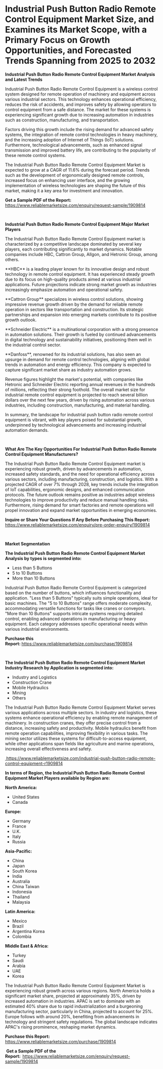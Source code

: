 <p><h1>Industrial Push Button Radio Remote Control Equipment Market Size, and Examines its Market Scope, with a Primary Focus on Growth Opportunities, and Forecasted Trends Spanning from 2025 to 2032</h1></p><p><strong>Industrial Push Button Radio Remote Control Equipment Market Analysis and Latest Trends</strong></p>
<p><p>Industrial Push Button Radio Remote Control Equipment is a wireless control system designed for remote operation of machinery and equipment across various industrial sectors. This technology enhances operational efficiency, reduces the risk of accidents, and improves safety by allowing operators to control equipment from a safe distance. The market for these systems is experiencing significant growth due to increasing automation in industries such as construction, manufacturing, and transportation. </p><p>Factors driving this growth include the rising demand for advanced safety systems, the integration of remote control technologies in heavy machinery, and the increasing adoption of Internet of Things (IoT) solutions. Furthermore, technological advancements, such as enhanced signal transmission and improved battery life, are contributing to the popularity of these remote control systems.</p><p>The Industrial Push Button Radio Remote Control Equipment Market is expected to grow at a CAGR of 11.6% during the forecast period. Trends such as the development of ergonomically designed remote controls, increased focus on enhancing user interface, and the growing implementation of wireless technologies are shaping the future of this market, making it a key area for investment and innovation.</p></p>
<p><strong>Get a Sample PDF of the Report:&nbsp;</strong> <a href="https://www.reliablemarketsize.com/enquiry/request-sample/1909814?utm_campaign=1991&utm_medium=2&utm_source=Github&utm_content=ia&utm_term=12042025&utm_id=industrial-push-button-radio-remote-control-equipment">https://www.reliablemarketsize.com/enquiry/request-sample/1909814</a></p>
<p>&nbsp;</p>
<p><strong>Industrial Push Button Radio Remote Control Equipment Major Market Players</strong></p>
<p><p>The Industrial Push Button Radio Remote Control Equipment market is characterized by a competitive landscape dominated by several key players, each contributing significantly to market dynamics. Notable companies include HBC, Cattron Group, Allgon, and Hetronic Group, among others.</p><p>**HBC** is a leading player known for its innovative design and robust technology in remote control equipment. It has experienced steady growth due to its focus on high-quality products aimed at various industrial applications. Future projections indicate strong market growth as industries increasingly emphasize automation and operational safety.</p><p>**Cattron Group** specializes in wireless control solutions, showing impressive revenue growth driven by the demand for reliable remote operation in sectors like transportation and construction. Its strategic partnerships and expansion into emerging markets contribute to its positive growth outlook.</p><p>**Schneider Electric** is a multinational corporation with a strong presence in automation solutions. Their growth is fueled by continued advancements in digital technology and sustainability initiatives, positioning them well in the industrial control sector.</p><p>**Danfoss**, renowned for its industrial solutions, has also seen an upsurge in demand for remote control technologies, aligning with global trends in automation and energy efficiency. This company is expected to capture significant market share as industry automation grows.</p><p>Revenue figures highlight the market's potential, with companies like Hetronic and Schneider Electric reporting annual revenues in the hundreds of millions, reflecting their strong foothold. The overall market size for industrial remote control equipment is projected to reach several billion dollars over the next few years, driven by rising automation across various industries, including construction, manufacturing, and material handling. </p><p>In summary, the landscape for industrial push button radio remote control equipment is vibrant, with key players poised for substantial growth, underpinned by technological advancements and increasing industrial automation demands.</p></p>
<p>&nbsp;</p>
<p><strong>What Are The Key Opportunities For Industrial Push Button Radio Remote Control Equipment Manufacturers?</strong></p>
<p><p>The Industrial Push Button Radio Remote Control Equipment market is experiencing robust growth, driven by advancements in automation, increased safety standards, and the need for operational efficiency across various sectors, including manufacturing, construction, and logistics. With a projected CAGR of over 7% through 2028, key trends include the integration of IoT capabilities, ergonomic designs, and enhanced communication protocols. The future outlook remains positive as industries adopt wireless technologies to improve productivity and reduce manual handling risks. Furthermore, rising demand for smart factories and remote operations will propel innovation and expand market opportunities in emerging economies.</p></p>
<p><strong>Inquire or Share Your Questions If Any Before Purchasing This Report:</strong> <a href="https://www.reliablemarketsize.com/enquiry/pre-order-enquiry/1909814?utm_campaign=1991&utm_medium=2&utm_source=Github&utm_content=ia&utm_term=12042025&utm_id=industrial-push-button-radio-remote-control-equipment">https://www.reliablemarketsize.com/enquiry/pre-order-enquiry/1909814</a></p>
<p>&nbsp;</p>
<p><strong>Market Segmentation</strong></p>
<p><strong>The Industrial Push Button Radio Remote Control Equipment Market Analysis by types is segmented into:</strong></p>
<p><ul><li>Less than 5 Buttons</li><li>5 to 10 Buttons</li><li>More than 10 Buttons</li></ul></p>
<p><p>Industrial Push Button Radio Remote Control Equipment is categorized based on the number of buttons, which influences functionality and application. "Less than 5 Buttons" typically suits simple operations, ideal for basic machines. The "5 to 10 Buttons" range offers moderate complexity, accommodating versatile functions for tasks like cranes or conveyors. "More than 10 Buttons" supports intricate systems requiring detailed control, enabling advanced operations in manufacturing or heavy equipment. Each category addresses specific operational needs within various industrial environments.</p></p>
<p><strong>Purchase this Report:&nbsp;</strong><a href="https://www.reliablemarketsize.com/purchase/1909814?utm_campaign=1991&utm_medium=2&utm_source=Github&utm_content=ia&utm_term=12042025&utm_id=industrial-push-button-radio-remote-control-equipment">https://www.reliablemarketsize.com/purchase/1909814</a></p>
<p>&nbsp;</p>
<p><strong>The Industrial Push Button Radio Remote Control Equipment Market Industry Research by Application is segmented into:</strong></p>
<p><ul><li>Industry and Logistics</li><li>Construction Crane</li><li>Mobile Hydraulics</li><li>Mining</li><li>Others</li></ul></p>
<p><p>The Industrial Push Button Radio Remote Control Equipment Market serves various applications across multiple sectors. In industry and logistics, these systems enhance operational efficiency by enabling remote management of machinery. In construction cranes, they offer precise control from a distance, increasing safety and productivity. Mobile hydraulics benefit from remote operation capabilities, improving flexibility in various tasks. The mining sector utilizes these systems for difficult-to-access equipment, while other applications span fields like agriculture and marine operations, increasing overall effectiveness and safety.</p></p>
<p><a href="https://www.reliablemarketsize.com/industrial-push-button-radio-remote-control-equipment-r1909814?utm_campaign=1991&utm_medium=2&utm_source=Github&utm_content=ia&utm_term=12042025&utm_id=industrial-push-button-radio-remote-control-equipment">&nbsp;https://www.reliablemarketsize.com/industrial-push-button-radio-remote-control-equipment-r1909814</a></p>
<p><strong>In terms of Region, the Industrial Push Button Radio Remote Control Equipment Market Players available by Region are:</strong></p>
<p>
    <p> <strong> North America: </strong>
        <ul>
            <li>United States</li>
            <li>Canada</li>
        </ul>
        </p> 
    <p> <strong> Europe: </strong>
        <ul>
            <li>Germany</li>
            <li>France</li>
            <li>U.K.</li>
            <li>Italy</li>
            <li>Russia</li>
        </ul>
        </p> 
    <p> <strong> Asia-Pacific: </strong>
        <ul>
            <li>China</li>
            <li>Japan</li>
            <li>South Korea</li>
            <li>India</li>
            <li>Australia</li>
            <li>China Taiwan</li>
            <li>Indonesia</li>
            <li>Thailand</li>
            <li>Malaysia</li>
        </ul>
        </p> 
    <p> <strong> Latin America: </strong>
        <ul>
            <li>Mexico</li>
            <li>Brazil</li>
            <li>Argentina Korea</li>
            <li>Colombia</li>
        </ul>
        </p> 
    <p> <strong> Middle East & Africa: </strong>
        <ul>
            <li>Turkey</li>
            <li>Saudi</li>
            <li>Arabia</li>
            <li>UAE</li>
            <li>Korea</li>
        </ul>
    </p>
    </p>
<p><p>The Industrial Push Button Radio Remote Control Equipment Market is experiencing robust growth across various regions. North America holds a significant market share, projected at approximately 35%, driven by increased automation in industries. APAC is set to dominate with an estimated 40% share due to rapid industrialization and a burgeoning manufacturing sector, particularly in China, projected to account for 25%. Europe follows with around 20%, benefiting from advancements in technology and stringent safety regulations. The global landscape indicates APAC's rising prominence, reshaping market dynamics.</p></p>
<p><strong>Purchase this Report: </strong><a href="https://www.reliablemarketsize.com/purchase/1909814?utm_campaign=1991&utm_medium=2&utm_source=Github&utm_content=ia&utm_term=12042025&utm_id=industrial-push-button-radio-remote-control-equipment">https://www.reliablemarketsize.com/purchase/1909814</a></p>
<p>&nbsp;<strong>Get a Sample PDF of the Report:&nbsp;&nbsp;</strong><a href="https://www.reliablemarketsize.com/enquiry/request-sample/1909814?utm_campaign=1991&utm_medium=2&utm_source=Github&utm_content=ia&utm_term=12042025&utm_id=industrial-push-button-radio-remote-control-equipment">https://www.reliablemarketsize.com/enquiry/request-sample/1909814</a></p>
<p><strong></strong></p>
<p><p></p><p></p><p></p></p>